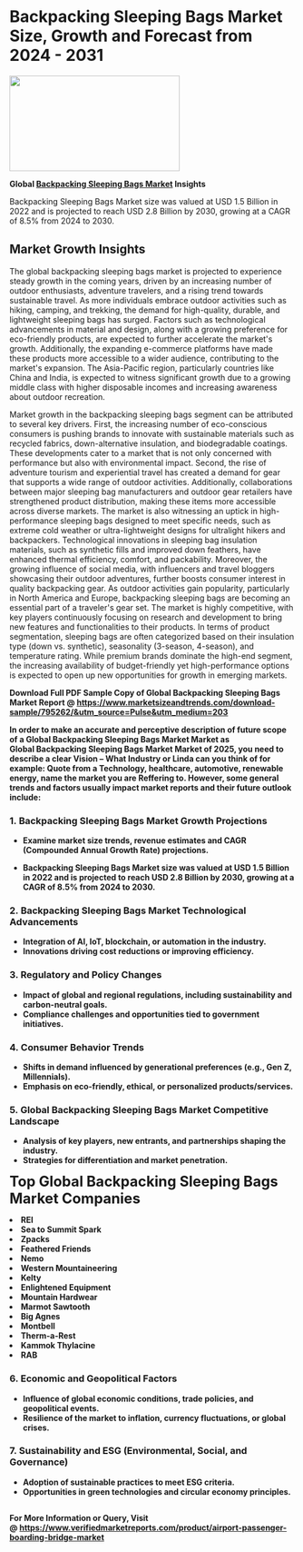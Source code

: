 <H1>Backpacking Sleeping Bags Market Size, Growth and Forecast from 2024 - 2031</H1><img class="aligncenter size-medium wp-image-584254" src="https://thirdeyenews.in/wp-content/uploads/2024/09/Global-Market-Research-300x168.jpeg" alt="" width="300" height="168" /><p><strong>Global&nbsp;<a href="https://www.marketsizeandtrends.com/download-sample/795262/&amp;utm_source=Pulse&amp;utm_medium=203">Backpacking Sleeping Bags Market</a> Insights</strong></p><p>Backpacking Sleeping Bags Market size was valued at USD 1.5 Billion in 2022 and is projected to reach USD 2.8 Billion by 2030, growing at a CAGR of 8.5% from 2024 to 2030.</p><p><h2>Market Growth Insights</h2> <p>The global backpacking sleeping bags market is projected to experience steady growth in the coming years, driven by an increasing number of outdoor enthusiasts, adventure travelers, and a rising trend towards sustainable travel. As more individuals embrace outdoor activities such as hiking, camping, and trekking, the demand for high-quality, durable, and lightweight sleeping bags has surged. Factors such as technological advancements in material and design, along with a growing preference for eco-friendly products, are expected to further accelerate the market's growth. Additionally, the expanding e-commerce platforms have made these products more accessible to a wider audience, contributing to the market's expansion. The Asia-Pacific region, particularly countries like China and India, is expected to witness significant growth due to a growing middle class with higher disposable incomes and increasing awareness about outdoor recreation.</p> <p><strong></strong></p> <p>Market growth in the backpacking sleeping bags segment can be attributed to several key drivers. First, the increasing number of eco-conscious consumers is pushing brands to innovate with sustainable materials such as recycled fabrics, down-alternative insulation, and biodegradable coatings. These developments cater to a market that is not only concerned with performance but also with environmental impact. Second, the rise of adventure tourism and experiential travel has created a demand for gear that supports a wide range of outdoor activities. Additionally, collaborations between major sleeping bag manufacturers and outdoor gear retailers have strengthened product distribution, making these items more accessible across diverse markets. The market is also witnessing an uptick in high-performance sleeping bags designed to meet specific needs, such as extreme cold weather or ultra-lightweight designs for ultralight hikers and backpackers. Technological innovations in sleeping bag insulation materials, such as synthetic fills and improved down feathers, have enhanced thermal efficiency, comfort, and packability. Moreover, the growing influence of social media, with influencers and travel bloggers showcasing their outdoor adventures, further boosts consumer interest in quality backpacking gear. As outdoor activities gain popularity, particularly in North America and Europe, backpacking sleeping bags are becoming an essential part of a traveler's gear set. The market is highly competitive, with key players continuously focusing on research and development to bring new features and functionalities to their products. In terms of product segmentation, sleeping bags are often categorized based on their insulation type (down vs. synthetic), seasonality (3-season, 4-season), and temperature rating. While premium brands dominate the high-end segment, the increasing availability of budget-friendly yet high-performance options is expected to open up new opportunities for growth in emerging markets. <p><strong></p><p><span class=""><strong>Download Full PDF Sample Copy of Global Backpacking Sleeping Bags Market Report</strong> @ <a href="https://www.marketsizeandtrends.com/download-sample/795262/&amp;utm_source=Pulse&amp;utm_medium=203" target="_blank">https://www.marketsizeandtrends.com/download-sample/795262/&amp;utm_source=Pulse&amp;utm_medium=203</a></span></p><p>In order to make an accurate and perceptive description of future scope of a Global&nbsp;Backpacking Sleeping Bags Market Market as Global&nbsp;Backpacking Sleeping Bags Market Market of 2025, you need to describe a clear Vision &ndash; What Industry or Linda can you think of for example: Quote from a Technology, healthcare, automotive, renewable energy, name the market you are Reffering to. However, some general trends and factors usually impact market reports and their future outlook include:</p><h3>1.&nbsp;<strong>Backpacking Sleeping Bags Market Growth Projections</strong></h3><ul><li>Examine market size trends, revenue estimates and CAGR (Compounded Annual Growth Rate) projections.</li><li><p>Backpacking Sleeping Bags Market size was valued at USD 1.5 Billion in 2022 and is projected to reach USD 2.8 Billion by 2030, growing at a CAGR of 8.5% from 2024 to 2030.</p></li></ul><h3>2.&nbsp;<strong>Backpacking Sleeping Bags Market Technological Advancements</strong></h3><ul><li>Integration of AI, IoT, blockchain, or automation in the industry.</li><li>Innovations driving cost reductions or improving efficiency.</li></ul><h3>3.&nbsp;<strong>Regulatory and Policy Changes</strong></h3><ul><li>Impact of global and regional regulations, including sustainability and carbon-neutral goals.</li><li>Compliance challenges and opportunities tied to government initiatives.</li></ul><h3>4.&nbsp;<strong>Consumer Behavior Trends</strong></h3><ul><li>Shifts in demand influenced by generational preferences (e.g., Gen Z, Millennials).</li><li>Emphasis on eco-friendly, ethical, or personalized products/services.</li></ul><h3>5.&nbsp;<strong>Global Backpacking Sleeping Bags Market Competitive Landscape</strong></h3><ul><li>Analysis of key players, new entrants, and partnerships shaping the industry.</li><li>Strategies for differentiation and market penetration.</li></ul><p data-pm-slice="1 1 []"><span style="color: inherit; font-family: inherit; font-size: 25px;">Top Global Backpacking Sleeping Bags Market Companies</span></p><div class="" data-test-id=""><p><li>REI</li><li> Sea to Summit Spark</li><li> Zpacks</li><li> Feathered Friends</li><li> Nemo</li><li> Western Mountaineering</li><li> Kelty</li><li> Enlightened Equipment</li><li> Mountain Hardwear</li><li> Marmot Sawtooth</li><li> Big Agnes</li><li> Montbell</li><li> Therm-a-Rest</li><li> Kammok Thylacine</li><li> RAB</li></p></div><h3>6.&nbsp;<strong>Economic and Geopolitical Factors</strong></h3><ul><li>Influence of global economic conditions, trade policies, and geopolitical events.</li><li>Resilience of the market to inflation, currency fluctuations, or global crises.</li></ul><h3>7.&nbsp;<strong>Sustainability and ESG (Environmental, Social, and Governance)</strong></h3><ul><li>Adoption of sustainable practices to meet ESG criteria.</li><li>Opportunities in green technologies and circular economy principles.</li></ul><h2><strong style="font-size: 14px;">For More Information or Query, Visit @&nbsp;</strong><a style="background-color: #ffffff; font-size: 14px;" href="https://www.marketsizeandtrends.com/report/backpacking-sleeping-bags-market/" target="_blank">https://www.verifiedmarketreports.com/product/airport-passenger-boarding-bridge-market</a></h2>
